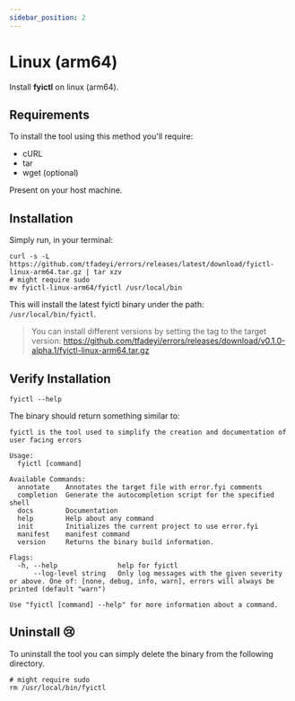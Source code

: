 ```yaml
---
sidebar_position: 2
---
```


# Linux (arm64)

Install **fyictl** on linux (arm64).

## Requirements

To install the tool using this method you'll require:

* cURL
* tar
* wget (optional)

Present on your host machine.

## Installation

Simply run, in your terminal:

```shell
curl -s -L https://github.com/tfadeyi/errors/releases/latest/download/fyictl-linux-arm64.tar.gz | tar xzv
# might require sudo
mv fyictl-linux-arm64/fyictl /usr/local/bin
```

This will install the latest fyictl binary under the path: `/usr/local/bin/fyictl`.

> You can install different versions by setting the tag to the target version: https://github.com/tfadeyi/errors/releases/download/v0.1.0-alpha.1/fyictl-linux-arm64.tar.gz

## Verify Installation

```shell
fyictl --help
```

The binary should return something similar to:

```shell
fyictl is the tool used to simplify the creation and documentation of user facing errors

Usage:
  fyictl [command]

Available Commands:
  annotate    Annotates the target file with error.fyi comments
  completion  Generate the autocompletion script for the specified shell
  docs        Documentation
  help        Help about any command
  init        Initializes the current project to use error.fyi
  manifest    manifest command
  version     Returns the binary build information.

Flags:
  -h, --help               help for fyictl
      --log-level string   Only log messages with the given severity or above. One of: [none, debug, info, warn], errors will always be printed (default "warn")

Use "fyictl [command] --help" for more information about a command.
```

## Uninstall 😢

To uninstall the tool you can simply delete the binary from the following directory.

```shell
# might require sudo
rm /usr/local/bin/fyictl
```
